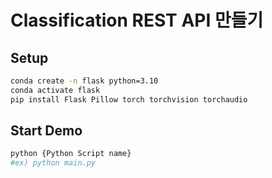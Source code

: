 # Classification REST API 만들기

## Setup
``` bash
conda create -n flask python=3.10
conda activate flask
pip install Flask Pillow torch torchvision torchaudio
```

## Start Demo
```bash
python {Python Script name}
#ex) python main.py
```